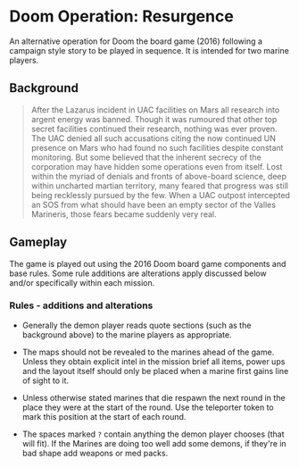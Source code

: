 # Doom Operation: Resurgence

An alternative operation for Doom the board game (2016) following a campaign style story to be played in sequence. It is intended for two marine players.

## Background

> After the Lazarus incident in UAC facilities on Mars all research into argent energy was banned. Though it was rumoured that other top secret facilities continued their research, nothing was ever proven. The UAC denied all such accusations citing the now continued UN presence on Mars who had found no such facilities despite constant monitoring. But some believed that the inherent secrecy of the corporation may have hidden some operations even from itself. Lost within the myriad of denials and fronts of above-board science, deep within uncharted martian territory, many feared that progress was still being recklessly pursued by the few. When a UAC outpost intercepted an SOS from what should have been an empty sector of the Valles Marineris, those fears became suddenly very real.

## Gameplay

The game is played out using the 2016 Doom board game components and base rules. Some rule additions are alterations apply discussed below and/or specifically within each mission.

### Rules - additions and alterations

- Generally the demon player reads quote sections (such as the background above) to the marine players as appropriate.

- The maps should not be revealed to the marines ahead of the game. Unless they obtain explicit intel in the mission brief all items, power ups and the layout itself should only be placed when a marine first gains line of sight to it.

- Unless otherwise stated marines that die respawn the next round in the place they were at the start of the round. Use the teleporter token to mark this position at the start of each round.

- The spaces marked `?` contain anything the demon player chooses (that will fit). If the Marines are doing too well add some demons, if they're in bad shape add weapons or med packs.
